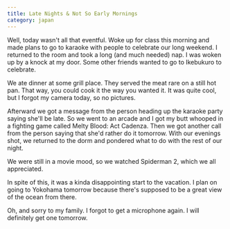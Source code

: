 ```yaml
---
title: Late Nights & Not So Early Mornings
category: japan
---
```

Well, today wasn't all that eventful. Woke up for class this morning and made plans to go to karaoke with people to celebrate our long weekend. I returned to the room and took a long (and much needed) nap. I was woken up by a knock at my door. Some other friends wanted to go to Ikebukuro to celebrate.

We ate dinner at some grill place. They served the meat rare on a still hot pan. That way, you could cook it the way you wanted it. It was quite cool, but I forgot my camera today, so no pictures.

Afterward we got a message from the person heading up the karaoke party saying she'll be late. So we went to an arcade and I got my butt whooped in a fighting game called Melty Blood: Act Cadenza. Then we got another call from the person saying that she'd rather do it tomorrow. With our evenings shot, we returned to the dorm and pondered what to do with the rest of our night.

We were still in a movie mood, so we watched Spiderman 2, which we all appreciated.

In spite of this, it was a kinda disappointing start to the vacation. I plan on going to Yokohama tomorrow because there's supposed to be a great view of the ocean from there.

Oh, and sorry to my family. I forgot to get a microphone again. I will definitely get one tomorrow.
